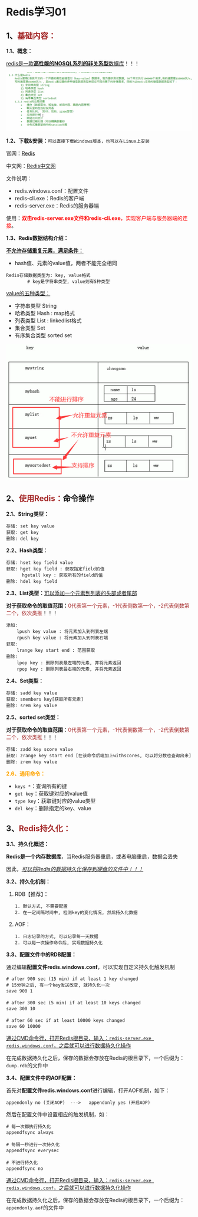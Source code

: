 # Redis学习01

## 1、<span style="color:brown">基础内容：</span>

**1.1、概念：**

<u>redis是一款**高性能的NOSQL系列的非关系型**数据库</u>！！！

![image-20220702162119750](https://raw.githubusercontent.com/root-bine/image/main/Typora-image/Redis%E6%80%BB%E7%BB%931.png)

**1.2、下载&安装：**`可以直接下载Windows版本，也可以在Linux上安装`

官网：[Redis](https://redis.io/)

中文网：[Redis中文网](https://www.redis.net.cn/)

文件说明：

- redis.windows.conf：配置文件
- redis-cli.exe：Redis的客户端
- redis-server.exe：Redis的服务器端

使用：<span style="color:red">**双击redis-server.exe文件和redis-cli.exe**，实现客户端与服务器端的连接</span>。

**1.3、Redis数据结构介绍：**

<u>**不允许存储重复元素，满足条件：**</u>

- hash值、元素的value值，两者不能完全相同

```apl
Redis存储数据类型为: key, value格式
		# key是字符串类型, value则有5种类型
```

<u>value的五种类型：</u>

- 字符串类型 String
- 哈希类型 Hash     :    map格式
- 列表类型 List        :    linkedlist格式
- 集合类型 Set
- 有序集合类型 sorted  set

<img src="https://raw.githubusercontent.com/root-bine/image/main/Typora-image/Redis%E6%95%B0%E6%8D%AE%E7%BB%93%E6%9E%84%E4%BB%8B%E7%BB%8D.png" alt="image-20220702171048488" style="zoom:67%;" />

## 2、<span style="color:brown">使用Redis：</span>命令操作

**2.1、String类型：**

```apl
存储: set key value
获取: get key
删除: del key
```

**2.2、Hash类型：**

```apl
存储: hset key field value
获取: hget key field : 获取指定field的值   
      hgetall key : 获取所有的field的值
删除: hdel key field
```

**2.3、List类型：**<u>可以添加一个元素到列表的头部或者尾部</u>

**对于获取命令的取值范围：**<span style="color:brown">0代表第一个元素，-1代表倒数第一个，-2代表倒数第二个，依次类推</span>！！！

```apl
添加:
	lpush key value : 将元素加入到列表左端
	rpush key value : 将元素加入到列表右端
获取:
	lrange key start end : 范围获取
删除:
	lpop key : 删除列表最左端的元素, 并将元素返回
	rpop key : 删除列表最右端的元素, 并将元素返回
```

**2.4、Set类型：**

```apl
存储: sadd key value 
获取: smembers key[获取所有元素]
删除: srem key value
```

**2.5、sorted  set类型：**

**对于获取命令的取值范围：**<span style="color:brown">0代表第一个元素，-1代表倒数第一个，-2代表倒数第二个，依次类推</span>！！！

```apl
存储: zadd key score value
获取: zrange key start end [在该命令后端加上withscores, 可以将分数也查询出来]
删除: zrem key value
```

<span style="color:orange">**2.6、通用命令：**</span>

- `keys *`：查询所有的键
- `get key`：获取键对应的value值
- `type key`：获取键对应的value类型
- `del key`：删除指定的key、value



## 3、<span style="color:brown">Redis持久化：</span>

**3.1、持久化概述：**

**Redis是一个内存数据库**，当Redis服务器重启，或者电脑重启，数据会丢失

因此，<u>*可以将Redis的数据持久化保存到硬盘的文件中！！！*</u>

**3.2、持久化机制：**

1. RDB【推荐】：

   ```apl
   1. 默认方式, 不需要配置
   2. 在一定间隔时间中, 检测key的变化情况, 然后持久化数据
   ```

2. AOF：

   ```apl
   1. 日志记录的方式, 可以记录每一天数据
   2. 可以每一次操作命令后, 实现数据持久化
   ```

**3.3、配置文件中的RDB配置：**

通过编辑**配置文件redis.windows.conf**，可以实现自定义持久化触发机制

```apl
# after 900 sec (15 min) if at least 1 key changed
# 15分钟之后, 有一个key发送改变, 就持久化一次
save 900 1

# after 300 sec (5 min) if at least 10 keys changed
save 300 10

# after 60 sec if at least 10000 keys changed
save 60 10000
```

<u>通过CMD命令行，打开Redis根目录，输入：`redis-server.exe redis.windows.conf`，之后就可以进行数据持久化操作</u>

在完成数据持久化之后，保存的数据会存放在Redis的根目录下，一个后缀为：`dump.rdb`的文件中

**3.4、配置文件中的AOF配置：**

首先对**配置文件redis.windows.conf**进行编辑，打开AOF机制，如下：

```apl
appendonly no (关闭AOP)  --->   appendonly yes (开启AOP)
```

然后在配置文件中设置相应的触发机制，如：

```apl
# 每一次都执行持久化
appendfsync always

# 每隔一秒进行一次持久化
appendfsync everysec

# 不进行持久化
appendfsync no
```

<u>通过CMD命令行，打开Redis根目录，输入：`redis-server.exe redis.windows.conf`，之后就可以进行数据持久化操作</u>

在完成数据持久化之后，保存的数据会存放在Redis的根目录下，一个后缀为：`appendonly.aof`的文件中
